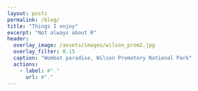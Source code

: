```yaml
---
layout: posts
permalink: /blog/
title: "Things I enjoy"
excerpt: "Not always about R"
header:
  overlay_image: /assets/images/wilson_prom2.jpg
  overlay_filter: 0.15
  caption: "Wombat paradise, Wilson Promotory National Park"
  actions:
    - label: #"."
      url: #"."
---
```

